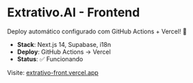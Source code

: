 # Extrativo.AI - Frontend

Deploy automático configurado com GitHub Actions + Vercel! 🚀

- **Stack**: Next.js 14, Supabase, i18n
- **Deploy**: GitHub Actions → Vercel
- **Status**: ✅ Funcionando

Visite: [extrativo-front.vercel.app](https://extrativo-front.vercel.app)

